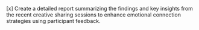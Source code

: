 [x] Create a detailed report summarizing the findings and key insights from the recent creative sharing sessions to enhance emotional connection strategies using participant feedback.